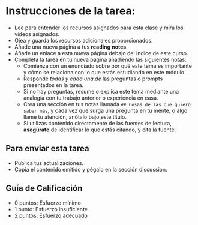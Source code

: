 ﻿---
layout: minimal
---

# Instrucciones de la tarea:

- Lee para entender los recursos asignados para esta clase y mira los videos asignados. 
- Ojea y guarda los recursos adicionales proporcionados.
- Añade una nueva página a tus **reading notes**.
- Añade un enlace a esta nueva página debajo del Índice de este curso.
- Completa la tarea en tu nueva página añadiendo las siguientes notas:
  - Comienza con un enunciado sobre por qué este tema es importante y cómo se relaciona con lo que estás estudiando en este módulo.
  - Responde *todas y cada una de* las preguntas o prompts presentados en la tarea.
  - Si no hay preguntas, resume o explica este tema mediante una analogía con tu trabajo anterior o experiencia en casa.
  - Crea una sección en tus notas llamada `## Cosas de las que quiero saber más`, y cada vez que surga una pregunta en tu mente, o algo llame tu atención, anótalo bajo este título.
  - Si utilizas contenido directamente de las fuentes de lectura, **asegúrate** de identificar lo que estás citando, y cita la fuente.

## Para enviar esta tarea

- Publica tus actualizaciones.
- Copia el contenido emitido y pégalo en la sección discussion.

## Guía de Calificación

- 0 puntos: Esfuerzo mínimo
- 1 punto: Esfuerzo insuficiente
- 2 puntos: Esfuerzo adecuado
